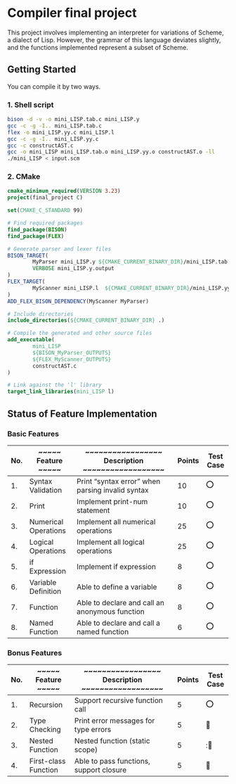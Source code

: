 # Compiler final project

This project involves implementing an interpreter for variations of Scheme, a dialect of Lisp. However, the grammar of this language deviates slightly, and the functions implemented represent a subset of Scheme.

## Getting Started
You can compile it by two ways.
### 1. Shell script
```bash
bison -d -v -o mini_LISP.tab.c mini_LISP.y
gcc -c -g -I.. mini_LISP.tab.c
flex -o mini_LISP.yy.c mini_LISP.l
gcc -c -g -I.. mini_LISP.yy.c
gcc -c constructAST.c
gcc -o mini_LISP mini_LISP.tab.o mini_LISP.yy.o constructAST.o -ll
./mini_LISP < input.scm
```
### 2. CMake
```CMake
cmake_minimum_required(VERSION 3.23)
project(final_project C)

set(CMAKE_C_STANDARD 99)

# Find required packages
find_package(BISON)
find_package(FLEX)

# Generate parser and lexer files
BISON_TARGET(
        MyParser mini_LISP.y ${CMAKE_CURRENT_BINARY_DIR}/mini_LISP.tab.c
        VERBOSE mini_LISP.y.output
)
FLEX_TARGET(
        MyScanner mini_LISP.l  ${CMAKE_CURRENT_BINARY_DIR}/mini_LISP.yy.c
)
ADD_FLEX_BISON_DEPENDENCY(MyScanner MyParser)

# Include directories
include_directories(${CMAKE_CURRENT_BINARY_DIR} .)

# Compile the generated and other source files
add_executable(
        mini_LISP
        ${BISON_MyParser_OUTPUTS}
        ${FLEX_MyScanner_OUTPUTS}
        constructAST.c
)

# Link against the 'l' library
target_link_libraries(mini_LISP l)
```

## Status of Feature Implementation

### Basic Features

| No. | ~~~~~ Feature ~~~~~ | ~~~~~~~~~~~~~~~~~ Description ~~~~~~~~~~~~~~~~~~ | Points | Test Case |
|-----|---------------------|--------------------------------------------------|--------|-----------|
| 1.  | Syntax Validation   | Print “syntax error” when parsing invalid syntax | 10     |:o:        |
| 2.  | Print               | Implement print-num statement                    | 10     |:o:        |
| 3.  | Numerical Operations| Implement all numerical operations               | 25     |:o:        |
| 4.  | Logical Operations  | Implement all logical operations                 | 25     |:o:        |
| 5.  | if Expression       | Implement if expression                          | 8      |:o:        |
| 6.  | Variable Definition | Able to define a variable                        | 8      |:o:        |
| 7.  | Function            | Able to declare and call an anonymous function   | 8      |:o:        |
| 8.  | Named Function      | Able to declare and call a named function        | 6      |:o:        |

### Bonus Features

| No. | ~~~~~ Feature ~~~~~ | ~~~~~~~~~~~~~~~~~ Description ~~~~~~~~~~~~~~~~~~ | Points | Test Case |
|-----|---------------------|--------------------------------------------------|--------|-----------|
| 1.  | Recursion           | Support recursive function call                  | 5      |:o:        |
| 2.  | Type Checking       | Print error messages for type errors             | 5      |:construction:|
| 3.  | Nested Function     | Nested function (static scope)                   | 5      |::construction:|
| 4.  | First-class Function| Able to pass functions, support closure          | 5      |:construction:|
